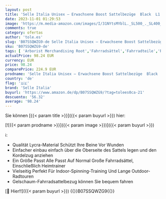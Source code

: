 ```yaml
---
layout: post
title: 'Selle Italia Unisex – Erwachsene Boost Sattelbezüge  Black  L1'
date: 2023-11-01 01:29:53
image: 'https://m.media-amazon.com/images/I/31NYtsMYblL._SL500_._SL400_.jpg'
comments: true
category: ofertas
author: 'tole.es'
slug: 'B07SSQWZG9-de Selle Italia Unisex – Erwachsene Boost Sattelbezüge Black L1'
sku: 'B07SSQWZG9-de'
tags: [ 'Arborist Merchandising Root','Fahrradsättel','Fahrradteile','Radsport','Rennradsättel','Self Service','Sonderangebote','Special Features Stores','Sport','Sport & Freizeit','Sportausrüstung & -bekleidung','Sports-Promotions','ef3a019d-6628-41d5-b303-291126686917_0','ef3a019d-6628-41d5-b303-291126686917_7401','ef3a019d-6628-41d5-b303-291126686917_9401','selle italia','🇩🇪', ]
actualPrice: 98.24 EUR
currency: EUR
price: 98.24
comparePrice: 224.9 EUR
prodname: 'Selle Italia Unisex – Erwachsene Boost Sattelbezüge  Black  L1'
country: 'de'
flag: '🇩🇪'
brand: 'Selle Italia'
buyurl: 'https://www.amazon.de/dp/B07SSQWZG9/?tag=tolees0ca-21'
descuento: '56.32'
average: '98.24'
---
```


Sie können [{{< param title >}}]({{< param buyurl >}}) hier:

[![{{< param prodname >}}]({{< param image >}})]({{< param buyurl >}})

ℹ️:

- Qualität Lycra-Material Schützt Ihre Beine Vor Wunden
- Einfacher einbau einfach über die Oberseite des Sattels legen und den Kordelzug anziehen
- Ein Größe Passt Alle Passt Auf Normal Große Fahrradsättel, Einschließlich Heimtrainer
- Vielseitig Perfekt Für Indoor-Spinning-Training Und Lange Outdoor-Radtouren
- Gelschaum-Fahrradsattelbezug können Sie bequem fahren

[🛒 Hier!!]({{< param buyurl >}})
{{<world>}}B07SSQWZG9{{</world>}}
